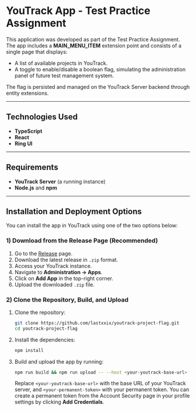 # YouTrack App - Test Practice Assignment

This application was developed as part of the Test Practice Assignment. The app includes a **MAIN_MENU_ITEM** extension point and consists of a single page that displays:

- A list of available projects in YouTrack.
- A toggle to enable/disable a boolean flag, simulating the administration panel of future test management system.

The flag is persisted and managed on the YouTrack Server backend through entity extensions.

---

## Technologies Used

- **TypeScript**
- **React**
- **Ring UI**

---

## Requirements

- **YouTrack Server** (a running instance)
- **Node.js** and **npm**

---

## Installation and Deployment Options

You can install the app in YouTrack using one of the two options below:

### 1) Download from the Release Page (Recommended)

1. Go to the [Release](https://github.com/lastxxix/your-repo/youtrack-project-flag) page.
2. Download the latest release in `.zip` format.
3. Access your YouTrack instance.
4. Navigate to **Administration -> Apps**.
5. Click on **Add App** in the top-right corner.
6. Upload the downloaded `.zip` file.

### 2) Clone the Repository, Build, and Upload

1. Clone the repository:

    ```bash
    git clone https://github.com/lastxxix/youtrack-project-flag.git
    cd youtrack-project-flag
    ```

2. Install the dependencies:

    ```bash
    npm install
    ```

3. Build and upload the app by running:

    ```bash
    npm run build && npm run upload -- --host <your-youtrack-base-url> --token <your-permanent-token>
    ```

    Replace `<your-youtrack-base-url>` with the base URL of your YouTrack server, and `<your-permanent-token>` with your permanent token. You can create a permanent token from the Account Security page in your profile settings by clicking **Add Credentials**.
